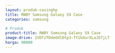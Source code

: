 ```yaml
---
layout: produk-casinghp
title: RWBY Samsung Galaxy S9 Case
categories: samsung

# Produk
product-title: RWBY Samsung Galaxy S9 Case
image-drive: 1VDfzTDdeOdlDtp3-fY1kOurXLaJD7jLT
harga: 90000
---
```

